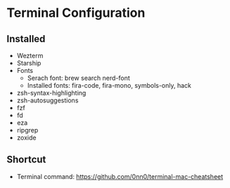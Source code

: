 
# Terminal Configuration

## Installed
- Wezterm
- Starship
- Fonts
    - Serach font: brew search nerd-font
    - Installed fonts: fira-code, fira-mono, symbols-only, hack
- zsh-syntax-highlighting
- zsh-autosuggestions
- fzf
- fd
- eza
- ripgrep
- zoxide

## Shortcut
- Terminal command: https://github.com/0nn0/terminal-mac-cheatsheet


